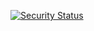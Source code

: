 [![Security Status](https://www.murphysec.com/platform3/v31/badge/1789928859590180864.svg)](https://www.murphysec.com/console/report/1789928802975465472/1789928859590180864)
